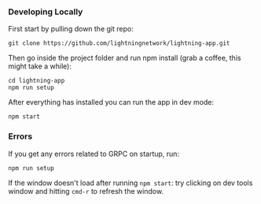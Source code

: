 
### Developing Locally

First start by pulling down the git repo:
```
git clone https://github.com/lightningnetwork/lightning-app.git
```

Then go inside the project folder and run npm install (grab a coffee, this might take a while):
```
cd lightning-app
npm run setup
```

After everything has installed you can run the app in dev mode:
```
npm start
```

### Errors

If you get any errors related to GRPC on startup, run:
```
npm run setup
```

If the window doesn't load after running `npm start`: try clicking on dev tools window and hitting `cmd-r` to refresh the window. 
